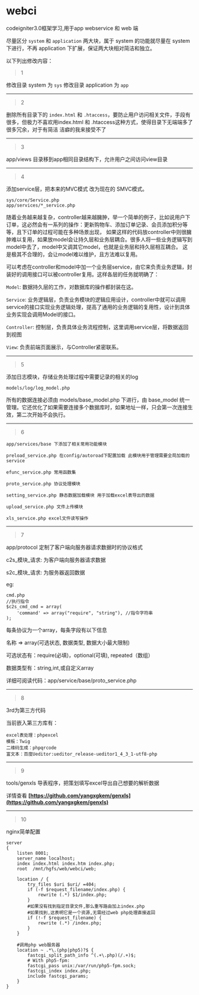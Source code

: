 # webci
codeigniter3.0框架学习,用于app webservice 和 web 端

尽量区分 `system` 和 `application` 两大块，属于 system 的功能就尽量在 system 下进行，不再 application 下扩展，保证两大块相对简洁和独立。

以下列出修改内容：

>1

修改目录 system 为 `sys`
修改目录 application 为 `app`

------------------------------------------------------

>2

删除所有目录下的 `index.html` 和 `.htaccess`，要防止用户访问相关文件，手段有很多，但极力不喜欢用index.html 和 .htaccess这种方式，使得目录下无端端多了很多冗余，对于有简洁
洁癖的我来接受不了

------------------------------------------------------

>3

app/views 目录移到app相同目录结构下，允许用户之间访问view目录

------------------------------------------------------

>4

添加service层，把本来的MVC模式 改为现在的 SMVC模式。


	sys/core/Service.php
	app/services/*_service.php


随着业务越来越复杂，controller越来越臃肿，举一个简单的例子，比如说用户下订单，这必然会有一系列的操作：更新购物车、添加订单记录、会员添加积分等等，且下订单的过程可能在多种场景出现，
如果这样的代码放controller中则很臃肿难以复用，如果放model会让持久层和业务层耦合。很多人将一些业务逻辑写到model中去了，model中又调其它model，也就是业务层和持久层相互耦合。
这是极其不合理的，会让model难以维护，且方法难以复用。

可以考虑在controller和model中加一个业务层service，由它来负责业务逻辑，封装好的调用接口可以被controller复用。这样各层的任务就明确了：

`Model`: 数据持久层的工作，对数据库的操作都封装在这。

`Service`: 业务逻辑层，负责业务模块的逻辑应用设计，controller中就可以调用service的接口实现业务逻辑处理，提高了通用的业务逻辑的复用性，设计到具体业务实现会调用Model的接口。

`Controller`: 控制层，负责具体业务流程控制，这里调用service层，将数据返回到视图

`View`: 负责前端页面展示，与Controller紧密联系。

------------------------------------------------------

>5

添加日志模块，存储业务处理过程中需要记录的相关的log

	models/log/log_model.php

所有的数据连接必须由 models/base_model.php 下进行，由 base_model 统一管理。它还优化了如果需要连接多个数据库时，如果地址一样，只会第一次连接生效，第二次开始不会执行。

------------------------------------------------------

>6

	app/services/base 下添加了相关常用功能模块
	
	preload_service.php 在config/autoroad下配置加载 此模块用于管理需要全局加载的service
	
	efunc_service.php 常用函数集
	
	proto_service.php 协议处理模块
	
	setting_service.php 静态数据加载模块 用于加载excel表导出的数据
	
	upload_service.php 文件上传模块
	
	xls_service.php excel文件读写操作


------------------------------------------------------

>7

app/protocol 定制了客户端向服务器请求数据时的协议格式

c2s_模块_请求: 为客户端向服务器请求数据

s2c_模块_请求: 为服务器返回数据

eg:

	cmd.php
	//执行指令
	$c2s_cmd_cmd = array(
		'command' => array("require", "string"), //指令字符串
	);


每条协议为一个array，每条字段有以下信息

名称 => array(可选状态, 数据类型, 数据大小最大限制)

可选状态有：require(必填)，optional(可填), repeated（数组）

数据类型有：string,int,或自定义array

详细可阅读代码：app/service/base/proto_service.php

------------------------------------------------------

>8

3rd为第三方代码

当前嵌入第三方库有：

	excel表处理：phpexcel
	模板：Twig
	二维码生成：phpqrcode
	富文本：百度Ueditor:ueditor_release-ueditor1_4_3_1-utf8-php


------------------------------------------------------

>9

tools/genxls 导表程序，把策划填写excel导出自己想要的解析数据

详情查看 **[https://github.com/yangxgkem/genxls](https://github.com/yangxgkem/genxls)**

------------------------------------------------------

>10

nginx简单配置

	server
	{
	    listen 8001;
	    server_name localhost;
	    index index.html index.htm index.php;
	    root  /mnt/hgfs/web/webci/web;
	    
	    location / {
	        try_files $uri $uri/ =404;
	        if (-f $request_filename/index.php) {
	            rewrite (.*) $1/index.php;
	        }
	        #如果没有找到指定目录文件,那么重写路由加上index.php
	        #如果找到,这表明它是一个资源,无需经过web php处理直接返回
	        if (!-f $request_filename) {
	            rewrite (.*) /index.php;
	        }
	    }
	
	    #调用php web服务器
	    location ~ .*\.(php|php5)?$ {
	        fastcgi_split_path_info ^(.+\.php)(/.+)$;
	        # With php5-fpm:
	        fastcgi_pass unix:/var/run/php5-fpm.sock;
	        fastcgi_index index.php;
	        include fastcgi_params;
	    }
	}
